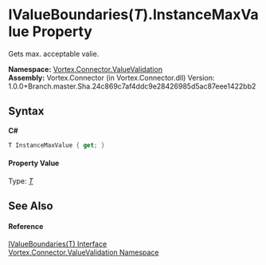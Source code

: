 # IValueBoundaries(*T*).InstanceMaxValue Property 
 

Gets max. acceptable valie.

**Namespace:**&nbsp;<a href="N_Vortex_Connector_ValueValidation.md">Vortex.Connector.ValueValidation</a><br />**Assembly:**&nbsp;Vortex.Connector (in Vortex.Connector.dll) Version: 1.0.0+Branch.master.Sha.24c869c7af4ddc9e28426985d5ac87eee1422bb2

## Syntax

**C#**<br />
``` C#
T InstanceMaxValue { get; }
```


#### Property Value
Type: <a href="T_Vortex_Connector_ValueValidation_IValueBoundaries_1.md">*T*</a>

## See Also


#### Reference
<a href="T_Vortex_Connector_ValueValidation_IValueBoundaries_1.md">IValueBoundaries(T) Interface</a><br /><a href="N_Vortex_Connector_ValueValidation.md">Vortex.Connector.ValueValidation Namespace</a><br />